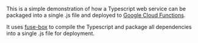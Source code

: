 This is a simple demonstration of how a Typescript web service
can be packaged into a single .js file and deployed to [Google Cloud Functions](https://console.cloud.google.com/functions).

It uses [fuse-box](https://fuse-box.org/) to compile the Typescript and package all dependencies into a single .js file for deployment.
